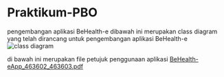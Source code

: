# Praktikum-PBO
pengembangan aplikasi BeHealth-e
dibawah ini merupakan class diagram yang telah dirancang untuk pengembangan aplikasi BeHealth-e 
![class diagram](https://user-images.githubusercontent.com/79237365/115054726-c21b7200-9f0a-11eb-9687-e1905c77b548.png)

di bawah ini merupakan file petujuk penggunaan aplikasi
[BeHealth-eApp_463602_463603.pdf](https://github.com/faizalhamka45/Praktikum-PBO/files/6644131/BeHealth-eApp_463602_463603.pdf)
